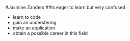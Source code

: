 #Jasmine Zanders
##Is eager to learn but very confused

 - learn to code
 - gain an understering
 - make an application
 - obtain a possible career in this field
